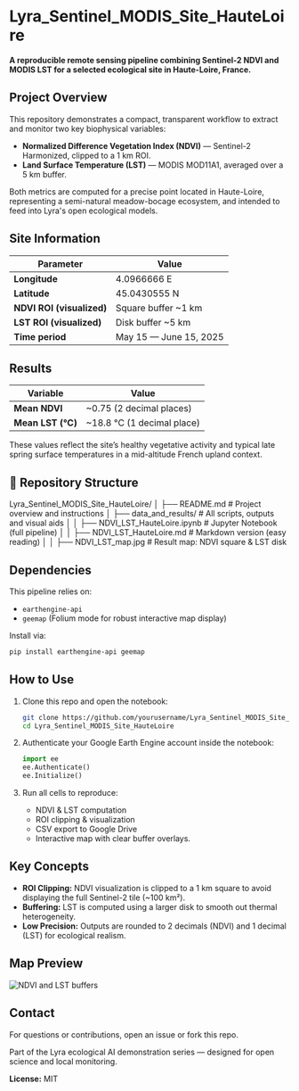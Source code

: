 # Lyra_Sentinel_MODIS_Site_HauteLoire

**A reproducible remote sensing pipeline combining Sentinel-2 NDVI and MODIS LST for a selected ecological site in Haute-Loire, France.**

## Project Overview

This repository demonstrates a compact, transparent workflow to extract and monitor two key biophysical variables:
- **Normalized Difference Vegetation Index (NDVI)** — Sentinel-2 Harmonized, clipped to a 1 km ROI.
- **Land Surface Temperature (LST)** — MODIS MOD11A1, averaged over a 5 km buffer.

Both metrics are computed for a precise point located in Haute-Loire, representing a semi-natural meadow-bocage ecosystem, and intended to feed into Lyra's open ecological models.

## Site Information

| Parameter | Value |
|-----------|-------|
| **Longitude** | 4.0966666 E |
| **Latitude**  | 45.0430555 N |
| **NDVI ROI (visualized)** | Square buffer ~1 km |
| **LST ROI (visualized)**  | Disk buffer ~5 km |
| **Time period** | May 15 — June 15, 2025 |

## Results

| Variable | Value |
|----------|-------|
| **Mean NDVI** | ~0.75 (2 decimal places) |
| **Mean LST (°C)** | ~18.8 °C (1 decimal place) |

These values reflect the site’s healthy vegetative activity and typical late spring surface temperatures in a mid-altitude French upland context.

## 📁 Repository Structure

Lyra_Sentinel_MODIS_Site_HauteLoire/
│
├── README.md # Project overview and instructions
│
├── data_and_results/ # All scripts, outputs and visual aids
│
│    ├── NDVI_LST_HauteLoire.ipynb # Jupyter Notebook (full pipeline)
│
│    ├── NDVI_LST_HauteLoire.md # Markdown version (easy reading)
│
│    ├── NDVI_LST_map.jpg # Result map: NDVI square & LST disk 

   
## Dependencies

This pipeline relies on:
- `earthengine-api`
- `geemap` (Folium mode for robust interactive map display)

Install via:
```bash
pip install earthengine-api geemap
```

## How to Use

1. Clone this repo and open the notebook:
   ```bash
   git clone https://github.com/yourusername/Lyra_Sentinel_MODIS_Site_HauteLoire.git
   cd Lyra_Sentinel_MODIS_Site_HauteLoire
   ```

2. Authenticate your Google Earth Engine account inside the notebook:
   ```python
   import ee
   ee.Authenticate()
   ee.Initialize()
   ```

3. Run all cells to reproduce:
   - NDVI & LST computation
   - ROI clipping & visualization
   - CSV export to Google Drive
   - Interactive map with clear buffer overlays.

## Key Concepts

- **ROI Clipping:** NDVI visualization is clipped to a 1 km square to avoid displaying the full Sentinel-2 tile (~100 km²).
- **Buffering:** LST is computed using a larger disk to smooth out thermal heterogeneity.
- **Low Precision:** Outputs are rounded to 2 decimals (NDVI) and 1 decimal (LST) for ecological realism.

## Map Preview

![NDVI and LST buffers](NDVI_LST_map.png)

## Contact

For questions or contributions, open an issue or fork this repo.

Part of the Lyra ecological AI demonstration series — designed for open science and local monitoring.

**License:** MIT
